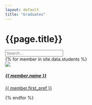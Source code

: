 ```yaml
---
layout: default
title: "Graduates"
---
```


<div class="container mt-4">
	<h1 class="mb-3">{{page.title}}</h1>
	<input id="graduateSearch" type="search" class="form-control mb-2" placeholder="Search..." aria-label="Search">
	<div class="row">
		{% for member in site.data.students %}
		<div class="search-item col-md-4 p-2 text-center" aria-label="{{ member.name }}">
			<a href="{{ member.linkedin }}">
				<div class="card text-white card-dark">
					<div class="card-body">
						<img src="/assets/images/graduates/{{ member.image }}" loading="lazy" class="p-3 w-75 rounded-circle">
						<h5 class="card-title ala-font">{{ member.name }}</h5>
						<p class="card-text">{{ member.first_pref }}</p>
					</div>
				</div>
			</a>
		</div>
		{% endfor %}
	</div>
</div>

<script>
document.getElementById("graduateSearch").addEventListener("input", function(e) {

	const query = e.target.value.toLowerCase().trim();
	let items = document.getElementsByClassName("search-item");
	
	// Filter graduates by name
	for (let i = 0; i < items.length; ++i) {
		const item = items[i];
		const name = item.getAttribute("aria-label").toLowerCase().trim();
		item.style.display = name.startsWith(query) ? "block" : "none"
	}
});
</script>